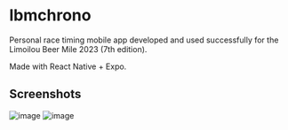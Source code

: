 # lbmchrono
Personal race timing mobile app developed and used successfully for the Limoilou Beer Mile 2023 (7th edition).

Made with React Native + Expo. 

## Screenshots

![image](https://github.com/vmarceau/lbmchrono/assets/2816422/abdbafdc-55be-48d1-844e-095fa84da9b9)
![image](https://github.com/vmarceau/lbmchrono/assets/2816422/eea2fe92-1f4e-42a2-8aa3-98334898504d)


